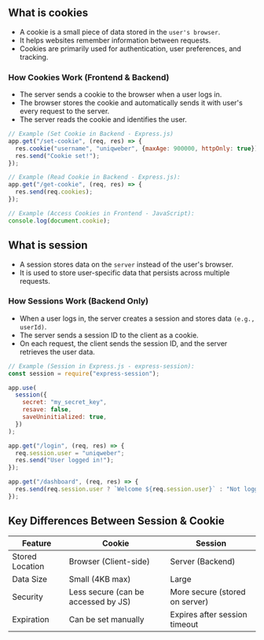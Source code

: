 ## What is cookies

- A cookie is a small piece of data stored in the `user's browser`.
- It helps websites remember information between requests.
- Cookies are primarily used for authentication, user preferences, and tracking.

### How Cookies Work (Frontend & Backend)

- The server sends a cookie to the browser when a user logs in.
- The browser stores the cookie and automatically sends it with user's every request to the server.
- The server reads the cookie and identifies the user.

```javascript
// Example (Set Cookie in Backend - Express.js)
app.get("/set-cookie", (req, res) => {
  res.cookie("username", "uniqweber", {maxAge: 900000, httpOnly: true});
  res.send("Cookie set!");
});
```

```javascript
// Example (Read Cookie in Backend - Express.js):
app.get("/get-cookie", (req, res) => {
  res.send(req.cookies);
});
```

```javascript
// Example (Access Cookies in Frontend - JavaScript):
console.log(document.cookie);
```

## What is session

- A session stores data on the `server` instead of the user's browser.
- It is used to store user-specific data that persists across multiple requests.

### How Sessions Work (Backend Only)

- When a user logs in, the server creates a session and stores data `(e.g., userId)`.
- The server sends a session ID to the client as a cookie.
- On each request, the client sends the session ID, and the server retrieves the user data.

```javascript
// Example (Session in Express.js - express-session):
const session = require("express-session");

app.use(
  session({
    secret: "my_secret_key",
    resave: false,
    saveUninitialized: true,
  })
);

app.get("/login", (req, res) => {
  req.session.user = "uniqweber";
  res.send("User logged in!");
});

app.get("/dashboard", (req, res) => {
  res.send(req.session.user ? `Welcome ${req.session.user}` : "Not logged in");
});
```
## Key Differences Between Session & Cookie
| Feature    | Cookie | Session |
| -------- | ------- | -------- |
| Stored Location	  | Browser (Client-side)    | Server (Backend)
| Data Size  | Small (4KB max)    | Large
| Security  | Less secure (can be accessed by JS)   | More secure (stored on server)
| Expiration  | Can be set manually   | Expires after session timeout

	
		
